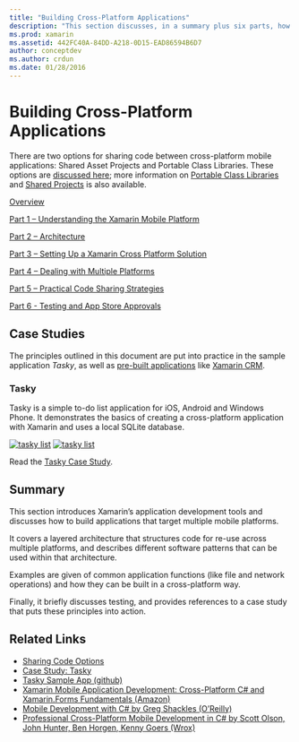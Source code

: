 ```yaml
---
title: "Building Cross-Platform Applications"
description: "This section discusses, in a summary plus six parts, how to build applications using the Xamarin development platform – from understanding how Xamarin works to designing mobile apps, and then testing and deploying to the various app stores."
ms.prod: xamarin
ms.assetid: 442FC40A-84DD-A218-0D15-EAD86594B6D7
author: conceptdev
ms.author: crdun
ms.date: 01/28/2016
---
```


# Building Cross-Platform Applications

There are two options for sharing code between cross-platform mobile applications: Shared Asset Projects and Portable Class Libraries. These options are [discussed here](~/cross-platform/app-fundamentals/code-sharing.md); more information on [Portable Class Libraries](~/cross-platform/app-fundamentals/pcl.md) and [Shared Projects](~/cross-platform/app-fundamentals/shared-projects.md) is also available.

<a name="Sections" />

 [Overview](~/cross-platform/app-fundamentals/building-cross-platform-applications/overview.md)

 [Part 1 – Understanding the Xamarin Mobile Platform](~/cross-platform/app-fundamentals/building-cross-platform-applications/understanding-the-xamarin-mobile-platform.md)

 [Part 2 – Architecture](~/cross-platform/app-fundamentals/building-cross-platform-applications/architecture.md)

 [Part 3 – Setting Up a Xamarin Cross Platform Solution](~/cross-platform/app-fundamentals/building-cross-platform-applications/setting-up-a-xamarin-cross-platform-solution.md)

 [Part 4 – Dealing with Multiple Platforms](~/cross-platform/app-fundamentals/building-cross-platform-applications/platform-divergence-abstraction-divergent-implementation.md)

 [Part 5 – Practical Code Sharing Strategies](~/cross-platform/app-fundamentals/building-cross-platform-applications/practical-code-sharing-strategies.md)

 [Part 6 - Testing and App Store Approvals](~/cross-platform/app-fundamentals/building-cross-platform-applications/testing-and-app-store-approvals.md)

 <a name="Cross-Platform_Mobile_Application_Case_Studies" />

## Case Studies

The principles outlined in this document are put into practice in the sample
application *Tasky*, as well as [pre-built applications](https://xamarin.com/prebuilt)
like [Xamarin CRM](https://xamarin.com/prebuilt/#xamarincrm).

 <a name="Tasky" />

### Tasky

Tasky is a simple to-do list application for iOS, Android and Windows Phone.
It demonstrates the basics of creating a cross-platform application with Xamarin
and uses a local SQLite database.

 [![tasky list](images/iphone-list-sml.png)](images/iphone-list.png#lightbox) [![tasky list](images/iphone-list-sml.png)](images/iphone-list.png#lightbox)

Read the [Tasky Case Study](~/cross-platform/app-fundamentals/building-cross-platform-applications/case-study-tasky.md).

## Summary

This section introduces Xamarin’s application development tools and
discusses how to build applications that target multiple mobile platforms.

It covers a layered architecture that structures code for re-use across
multiple platforms, and describes different software patterns that can be used
within that architecture.

Examples are given of common application functions (like file and network operations)
and how they can be built in a cross-platform way.

Finally, it briefly discusses testing, and provides references to
a case study that puts these principles into action.

## Related Links

- [Sharing Code Options](~/cross-platform/app-fundamentals/code-sharing.md)
- [Case Study: Tasky](~/cross-platform/app-fundamentals/building-cross-platform-applications/case-study-tasky.md)
- [Tasky Sample App (github)](https://docs.microsoft.com/samples/xamarin/mobile-samples/taskyportable/)
- [Xamarin Mobile Application Development: Cross-Platform C# and Xamarin.Forms Fundamentals (Amazon)](http://www.amazon.com/Xamarin-Mobile-Application-Development-Cross-Platform/dp/1484202155/)
- [Mobile Development with C# by Greg Shackles (O’Reilly)](http://shop.oreilly.com/product/0636920024002.do)
- [Professional Cross-Platform Mobile Development in C# by Scott Olson, John Hunter, Ben Horgen, Kenny Goers (Wrox)](http://www.wrox.com/WileyCDA/WroxTitle/Professional-Cross-Platform-Mobile-Development-in-C-.productCd-1118157702.html)
